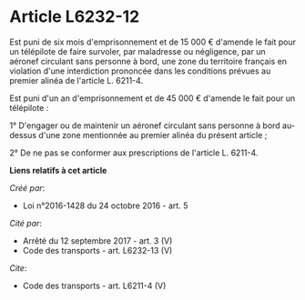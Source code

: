 # Article L6232-12

Est puni de six mois d'emprisonnement et de 15 000 € d'amende le fait pour un télépilote de faire survoler, par maladresse ou
négligence, par un aéronef circulant sans personne à bord, une zone du territoire français en violation d'une interdiction
prononcée dans les conditions prévues au premier alinéa de l'article L. 6211-4. 

Est puni d'un an d'emprisonnement et de 45 000 € d'amende le fait pour un télépilote : 

1° D'engager ou de maintenir un aéronef circulant sans personne à bord au-dessus d'une zone mentionnée au premier alinéa du
présent article ; 

2° De ne pas se conformer aux prescriptions de l'article L. 6211-4.

**Liens relatifs à cet article**

_Créé par_:

  - Loi n°2016-1428 du 24 octobre 2016 - art. 5

_Cité par_:

  - Arrêté du 12 septembre 2017 - art. 3 (V)
  - Code des transports - art. L6232-13 (V)

_Cite_:

  - Code des transports - art. L6211-4 (V)
